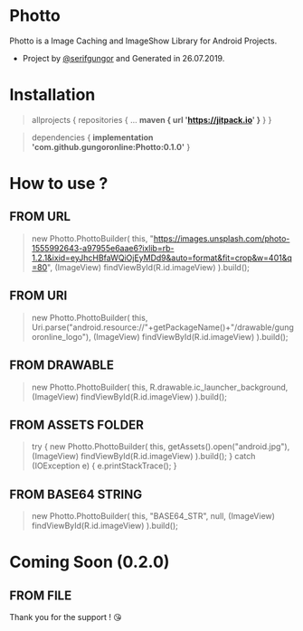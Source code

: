 # Photto
Photto is a Image Caching and ImageShow Library for Android Projects.

- Project by [@serifgungor](https://github.com/serifgungor) and Generated in 26.07.2019.

# Installation

> allprojects {
>  repositories {
>			...
>			**maven { url 'https://jitpack.io' }**
>  }
> }

> dependencies {
>  **implementation 'com.github.gungoronline:Photto:0.1.0'**
> }

# How to use ?

## FROM URL
> new Photto.PhottoBuilder(
>  this,
>  "https://images.unsplash.com/photo-1555992643-a97955e6aae6?ixlib=rb-1.2.1&ixid=eyJhcHBfaWQiOjEyMDd9&auto=format&fit=crop&w=401&q=80",
>  (ImageView) findViewById(R.id.imageView)
> ).build();

## FROM URI
> new Photto.PhottoBuilder(
>   this,
>   Uri.parse("android.resource://"+getPackageName()+"/drawable/gungoronline_logo"),
>   (ImageView) findViewById(R.id.imageView)
> ).build();

## FROM DRAWABLE
> new Photto.PhottoBuilder(
>   this,
>   R.drawable.ic_launcher_background,
>   (ImageView) findViewById(R.id.imageView)
> ).build();

## FROM ASSETS FOLDER
> try {
>   new Photto.PhottoBuilder(
>     this,
>     getAssets().open("android.jpg"),
>     (ImageView) findViewById(R.id.imageView)
>   ).build();
> } catch (IOException e) {
>   e.printStackTrace();
> }

## FROM BASE64 STRING
> new Photto.PhottoBuilder(
>   this,
>   "BASE64_STR",
>   null,
>   (ImageView) findViewById(R.id.imageView)
> ).build();

# Coming Soon (0.2.0)
## FROM FILE

Thank you for the support ! :kissing_heart:

